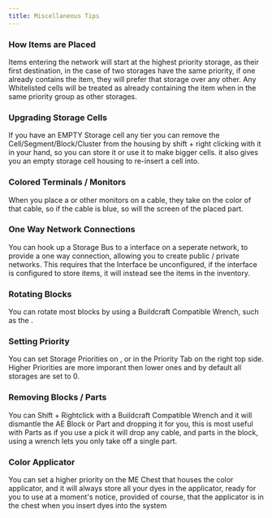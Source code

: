 ```yaml
---
title: Miscellaneous Tips
---
```


### How Items are Placed

Items entering the network will start at the highest priority storage, as
their first destination, in the case of two storages have the same priority,
if one already contains the item, they will prefer that storage over any
other. Any Whitelisted cells will be treated as already containing the item
when in the same priority group as other storages.

### Upgrading Storage Cells

If you have an EMPTY Storage cell any tier you can remove the
Cell/Segment/Block/Cluster from the housing by shift + right clicking with it
in your hand, so you can store it or use it to make bigger cells. it also
gives you an empty storage cell housing to re-insert a cell into.

### Colored Terminals / Monitors

When you place a <ItemLink id="terminal"/> or
other monitors on a cable, they take on the color of that cable, so if the cable is
blue, so will the screen of the placed part.

### One Way Network Connections

You can hook up a Storage Bus to a interface on a seperate network, to provide
a one way connection, allowing you to create public / private networks. This
requires that the Interface be unconfigured, if the interface is configured to
store items, it will instead see the items in the inventory.

### Rotating Blocks

You can rotate most blocks by using a Buildcraft Compatible Wrench, such as
the <ItemLink id="certus_quartz_wrench"/>.

### Setting Priority

You can set Storage Priorities on <ItemLink
id="chest"/>, <ItemLink
id="drive"/> or <ItemLink
id="storage_bus"/> in the Priority Tab on the
right top side. Higher Priorities are more imporant then lower ones and by
default all storages are set to 0.

### Removing Blocks / Parts

You can Shift + Rightclick with a Buildcraft Compatible Wrench and it will
dismantle the AE Block or Part and dropping it for you, this is most useful
with Parts as if you use a pick it will drop any cable, and parts in the
block, using a wrench lets you only take off a single part.

### Color Applicator
You can set a higher priority on the ME Chest that houses the color 
applicator, and it will always store all your dyes in the applicator, ready
for you to use at a moment's notice, provided of course, that the applicator
is in the chest when you insert dyes into the system
